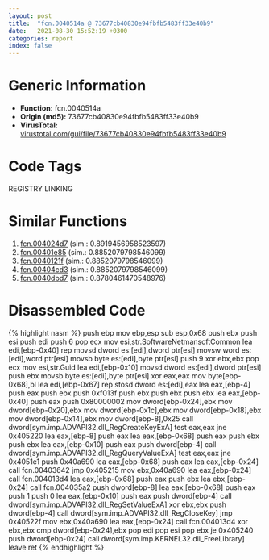 ```yaml
---
layout: post
title:  "fcn.0040514a @ 73677cb40830e94fbfb5483ff33e40b9"
date:   2021-08-30 15:52:19 +0300
categories: report
index: false
---
```


# Generic Information
- **Function:** fcn.0040514a
- **Origin (md5):** 73677cb40830e94fbfb5483ff33e40b9
- **VirusTotal:** [virustotal.com/gui/file/73677cb40830e94fbfb5483ff33e40b9][virustotal_ref]

# Code Tags
<span class="tag" id="REGISTRY">REGISTRY</span>
<span class="tag" id="LINKING">LINKING</span>


# Similar Functions

1. [fcn.004024d7][similar_1_ref] (sim.: 0.8919456958523597)
2. [fcn.00401e85][similar_2_ref] (sim.: 0.8852079798546099)
3. [fcn.0040121f][similar_3_ref] (sim.: 0.8852079798546099)
4. [fcn.00404cd3][similar_4_ref] (sim.: 0.8852079798546099)
5. [fcn.0040dbd7][similar_5_ref] (sim.: 0.8780461470548976)


# Disassembled Code

{% highlight nasm %}
push ebp
mov ebp,esp
sub esp,0x68
push ebx
push esi
push edi
push 6
pop ecx
mov esi,str.SoftwareNetmansoftCommon
lea edi,[ebp-0x40]
rep movsd dword es:[edi],dword ptr[esi]
movsw word es:[edi],word ptr[esi]
movsb byte es:[edi],byte ptr[esi]
push 9
xor ebx,ebx
pop ecx
mov esi,str.Guid
lea edi,[ebp-0x10]
movsd dword es:[edi],dword ptr[esi]
push ebx
movsb byte es:[edi],byte ptr[esi]
xor eax,eax
mov byte[ebp-0x68],bl
lea edi,[ebp-0x67]
rep stosd dword es:[edi],eax
lea eax,[ebp-4]
push eax
push ebx
push 0xf013f
push ebx
push ebx
push ebx
lea eax,[ebp-0x40]
push eax
push 0x80000002
mov dword[ebp-0x24],ebx
mov dword[ebp-0x20],ebx
mov dword[ebp-0x1c],ebx
mov dword[ebp-0x18],ebx
mov dword[ebp-0x14],ebx
mov dword[ebp-8],0x25
call dword[sym.imp.ADVAPI32.dll_RegCreateKeyExA]
test eax,eax
jne 0x405220
lea eax,[ebp-8]
push eax
lea eax,[ebp-0x68]
push eax
push ebx
push ebx
lea eax,[ebp-0x10]
push eax
push dword[ebp-4]
call dword[sym.imp.ADVAPI32.dll_RegQueryValueExA]
test eax,eax
jne 0x4051e1
push 0x40a690
lea eax,[ebp-0x68]
push eax
lea eax,[ebp-0x24]
call fcn.00403642
jmp 0x405215
mov ebx,0x40a690
lea eax,[ebp-0x24]
call fcn.004013d4
lea eax,[ebp-0x68]
push eax
push ebx
lea ebx,[ebp-0x24]
call fcn.004035a2
push dword[ebp-8]
lea eax,[ebp-0x68]
push eax
push 1
push 0
lea eax,[ebp-0x10]
push eax
push dword[ebp-4]
call dword[sym.imp.ADVAPI32.dll_RegSetValueExA]
xor ebx,ebx
push dword[ebp-4]
call dword[sym.imp.ADVAPI32.dll_RegCloseKey]
jmp 0x40522f
mov ebx,0x40a690
lea eax,[ebp-0x24]
call fcn.004013d4
xor ebx,ebx
cmp dword[ebp-0x24],ebx
pop edi
pop esi
pop ebx
je 0x405240
push dword[ebp-0x24]
call dword[sym.imp.KERNEL32.dll_FreeLibrary]
leave
ret
{% endhighlight %}


[similar_1_ref]: /report/fcn.004024d7@1123b7aa5760238fe93045e585b8234c
[similar_2_ref]: /report/fcn.00401e85@1123b7aa5760238fe93045e585b8234c
[similar_3_ref]: /report/fcn.0040121f@1123b7aa5760238fe93045e585b8234c
[similar_4_ref]: /report/fcn.00404cd3@1123b7aa5760238fe93045e585b8234c
[similar_5_ref]: /report/fcn.0040dbd7@d4e56c7d970c209a3a2b3c4b4cc5e586
[virustotal_ref]: https://www.virustotal.com/gui/file/73677cb40830e94fbfb5483ff33e40b9